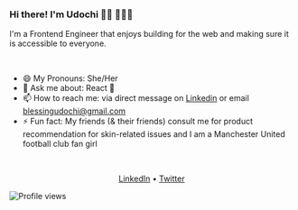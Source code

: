  <h3 align="left">Hi there! I'm Udochi 👋🏽 👩🏽‍💻 </h3>
  <p align="left">I'm a Frontend Engineer that enjoys building for the web and making sure it is accessible to everyone.</p>

<br />

- 😄 My Pronouns: She/Her   
- 💬 Ask me about: React 🥰 
- 📫 How to reach me: via direct message on [Linkedin](https://www.linkedin.com/in/udochi-oparaocha-16a01388/) or email blessingudochi@gmail.com
- ⚡ Fun fact: My friends (& their friends) consult me for product recommendation for skin-related issues and I am a Manchester United football club fan girl

<br />

 <p align="center">
   <a href="https://www.linkedin.com/in/udochi-oparaocha-16a01388/">LinkedIn</a> •
   <a href="https://twitter.com/udochiop">Twitter</a>
 </p>
 
 ![Profile views](https://gpvc.arturio.dev/[Udcodes])

